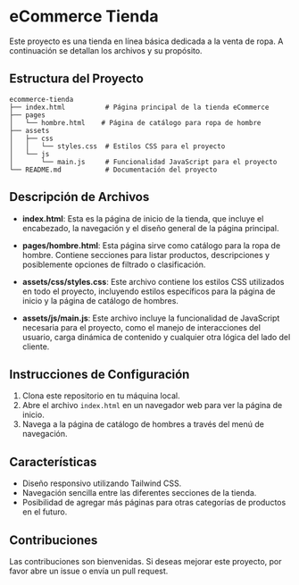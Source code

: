 # eCommerce Tienda

Este proyecto es una tienda en línea básica dedicada a la venta de ropa. A continuación se detallan los archivos y su propósito.

## Estructura del Proyecto

```
ecommerce-tienda
├── index.html          # Página principal de la tienda eCommerce
├── pages
│   └── hombre.html    # Página de catálogo para ropa de hombre
├── assets
│   ├── css
│   │   └── styles.css  # Estilos CSS para el proyecto
│   └── js
│       └── main.js     # Funcionalidad JavaScript para el proyecto
└── README.md           # Documentación del proyecto
```

## Descripción de Archivos

- **index.html**: Esta es la página de inicio de la tienda, que incluye el encabezado, la navegación y el diseño general de la página principal.

- **pages/hombre.html**: Esta página sirve como catálogo para la ropa de hombre. Contiene secciones para listar productos, descripciones y posiblemente opciones de filtrado o clasificación.

- **assets/css/styles.css**: Este archivo contiene los estilos CSS utilizados en todo el proyecto, incluyendo estilos específicos para la página de inicio y la página de catálogo de hombres.

- **assets/js/main.js**: Este archivo incluye la funcionalidad de JavaScript necesaria para el proyecto, como el manejo de interacciones del usuario, carga dinámica de contenido y cualquier otra lógica del lado del cliente.

## Instrucciones de Configuración

1. Clona este repositorio en tu máquina local.
2. Abre el archivo `index.html` en un navegador web para ver la página de inicio.
3. Navega a la página de catálogo de hombres a través del menú de navegación.

## Características

- Diseño responsivo utilizando Tailwind CSS.
- Navegación sencilla entre las diferentes secciones de la tienda.
- Posibilidad de agregar más páginas para otras categorías de productos en el futuro.

## Contribuciones

Las contribuciones son bienvenidas. Si deseas mejorar este proyecto, por favor abre un issue o envía un pull request.